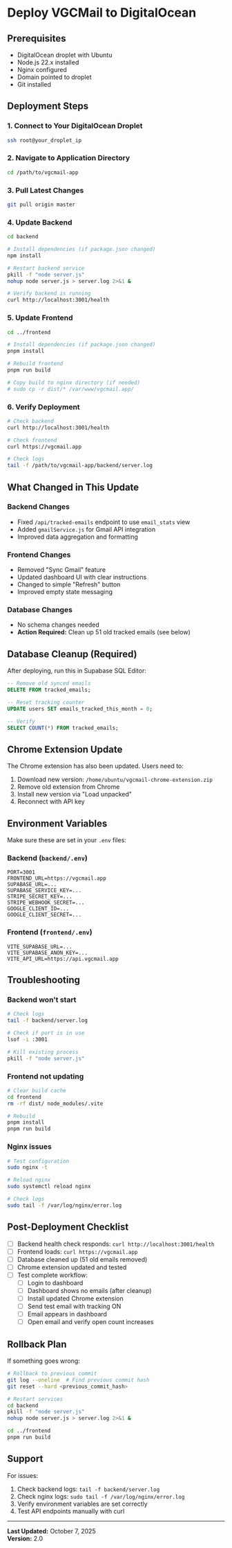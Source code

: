 # Deploy VGCMail to DigitalOcean

## Prerequisites

- DigitalOcean droplet with Ubuntu
- Node.js 22.x installed
- Nginx configured
- Domain pointed to droplet
- Git installed

## Deployment Steps

### 1. Connect to Your DigitalOcean Droplet

```bash
ssh root@your_droplet_ip
```

### 2. Navigate to Application Directory

```bash
cd /path/to/vgcmail-app
```

### 3. Pull Latest Changes

```bash
git pull origin master
```

### 4. Update Backend

```bash
cd backend

# Install dependencies (if package.json changed)
npm install

# Restart backend service
pkill -f "node server.js"
nohup node server.js > server.log 2>&1 &

# Verify backend is running
curl http://localhost:3001/health
```

### 5. Update Frontend

```bash
cd ../frontend

# Install dependencies (if package.json changed)
pnpm install

# Rebuild frontend
pnpm run build

# Copy build to nginx directory (if needed)
# sudo cp -r dist/* /var/www/vgcmail.app/
```

### 6. Verify Deployment

```bash
# Check backend
curl http://localhost:3001/health

# Check frontend
curl https://vgcmail.app

# Check logs
tail -f /path/to/vgcmail-app/backend/server.log
```

## What Changed in This Update

### Backend Changes
- Fixed `/api/tracked-emails` endpoint to use `email_stats` view
- Added `gmailService.js` for Gmail API integration
- Improved data aggregation and formatting

### Frontend Changes
- Removed "Sync Gmail" feature
- Updated dashboard UI with clear instructions
- Changed to simple "Refresh" button
- Improved empty state messaging

### Database Changes
- No schema changes needed
- **Action Required:** Clean up 51 old tracked emails (see below)

## Database Cleanup (Required)

After deploying, run this in Supabase SQL Editor:

```sql
-- Remove old synced emails
DELETE FROM tracked_emails;

-- Reset tracking counter
UPDATE users SET emails_tracked_this_month = 0;

-- Verify
SELECT COUNT(*) FROM tracked_emails;
```

## Chrome Extension Update

The Chrome extension has also been updated. Users need to:

1. Download new version: `/home/ubuntu/vgcmail-chrome-extension.zip`
2. Remove old extension from Chrome
3. Install new version via "Load unpacked"
4. Reconnect with API key

## Environment Variables

Make sure these are set in your `.env` files:

### Backend (`backend/.env`)
```
PORT=3001
FRONTEND_URL=https://vgcmail.app
SUPABASE_URL=...
SUPABASE_SERVICE_KEY=...
STRIPE_SECRET_KEY=...
STRIPE_WEBHOOK_SECRET=...
GOOGLE_CLIENT_ID=...
GOOGLE_CLIENT_SECRET=...
```

### Frontend (`frontend/.env`)
```
VITE_SUPABASE_URL=...
VITE_SUPABASE_ANON_KEY=...
VITE_API_URL=https://api.vgcmail.app
```

## Troubleshooting

### Backend won't start
```bash
# Check logs
tail -f backend/server.log

# Check if port is in use
lsof -i :3001

# Kill existing process
pkill -f "node server.js"
```

### Frontend not updating
```bash
# Clear build cache
cd frontend
rm -rf dist/ node_modules/.vite

# Rebuild
pnpm install
pnpm run build
```

### Nginx issues
```bash
# Test configuration
sudo nginx -t

# Reload nginx
sudo systemctl reload nginx

# Check logs
sudo tail -f /var/log/nginx/error.log
```

## Post-Deployment Checklist

- [ ] Backend health check responds: `curl http://localhost:3001/health`
- [ ] Frontend loads: `curl https://vgcmail.app`
- [ ] Database cleaned up (51 old emails removed)
- [ ] Chrome extension updated and tested
- [ ] Test complete workflow:
  - [ ] Login to dashboard
  - [ ] Dashboard shows no emails (after cleanup)
  - [ ] Install updated Chrome extension
  - [ ] Send test email with tracking ON
  - [ ] Email appears in dashboard
  - [ ] Open email and verify open count increases

## Rollback Plan

If something goes wrong:

```bash
# Rollback to previous commit
git log --oneline  # Find previous commit hash
git reset --hard <previous_commit_hash>

# Restart services
cd backend
pkill -f "node server.js"
nohup node server.js > server.log 2>&1 &

cd ../frontend
pnpm run build
```

## Support

For issues:
1. Check backend logs: `tail -f backend/server.log`
2. Check nginx logs: `sudo tail -f /var/log/nginx/error.log`
3. Verify environment variables are set correctly
4. Test API endpoints manually with curl

---

**Last Updated:** October 7, 2025  
**Version:** 2.0
